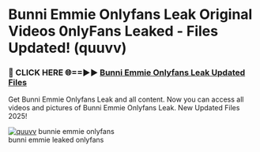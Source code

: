 # Bunni Emmie Onlyfans Leak Original Videos 0nlyFans Leaked - Files Updated! (quuvv)

<h3>🔴 CLICK HERE 🌐==►► <a href="https://tinyurl.com/4seja8ks" rel="nofollow">Bunni Emmie Onlyfans Leak Updated Files</a></h3>

Get Bunni Emmie Onlyfans Leak and all content. Now you can access all videos and pictures of Bunni Emmie Onlyfans Leak. New Updated Files 2025!

[![quuvv](https://i.imgur.com/EWjZXRe.gif)](https://tinyurl.com/4seja8ks)
bunnie emmie onlyfans<br>
bunni emmie leaked onlyfans